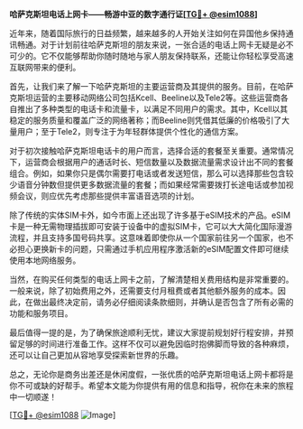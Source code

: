 **哈萨克斯坦电话上网卡——畅游中亚的数字通行证[[TG💪+ @esim1088](https://t.me/s/esim1088)]**

近年来，随着国际旅行的日益频繁，越来越多的人开始关注如何在异国他乡保持通讯畅通。对于计划前往哈萨克斯坦的朋友来说，一张合适的电话上网卡无疑是必不可少的。它不仅能够帮助你随时随地与家人朋友保持联系，还能让你轻松享受高速互联网带来的便利。

首先，让我们来了解一下哈萨克斯坦的主要运营商及其提供的服务。目前，在哈萨克斯坦运营的主要移动网络公司包括Kcell、Beeline以及Tele2等。这些运营商各自推出了多种类型的电话卡和流量卡，以满足不同用户的需求。其中，Kcell以其稳定的服务质量和覆盖广泛的网络著称；而Beeline则凭借其低廉的价格吸引了大量用户；至于Tele2，则专注于为年轻群体提供个性化的通信方案。

对于初次接触哈萨克斯坦电话卡的用户而言，选择合适的套餐至关重要。通常情况下，运营商会根据用户的通话时长、短信数量以及数据流量需求设计出不同的套餐组合。例如，如果你只是偶尔需要打电话或者发送短信，那么可以选择那些包含较少语音分钟数但提供更多数据流量的套餐；而如果经常需要拨打长途电话或参加视频会议，则应优先考虑那些提供丰富语音选项的计划。

除了传统的实体SIM卡外，如今市面上还出现了许多基于eSIM技术的产品。eSIM卡是一种无需物理插拔即可安装于设备中的虚拟SIM卡，它可以大大简化国际漫游流程，并且支持多国号码共享。这意味着即使你从一个国家前往另一个国家，也不必担心更换新卡的问题，只需通过手机应用程序激活新的eSIM配置文件即可继续使用本地网络服务。

当然，在购买任何类型的电话上网卡之前，了解清楚相关费用结构是非常重要的。一般来说，除了初始费用之外，还需要支付月租费或者其他额外服务的成本。因此，在做出最终决定前，请务必仔细阅读条款细则，并确认是否包含了所有必需的功能和服务项目。

最后值得一提的是，为了确保旅途顺利无忧，建议大家提前规划好行程安排，并预留足够的时间进行准备工作。这样不仅可以避免因临时抱佛脚而导致的各种麻烦，还可以让自己更加从容地享受探索新世界的乐趣。

总之，无论你是商务出差还是休闲度假，一张优质的哈萨克斯坦电话上网卡都将是你不可或缺的好帮手。希望本文能为你提供有用的信息和指导，祝你在未来的旅程中一切顺遂！

[[TG💪+ @esim1088](https://t.me/s/esim1088) ![Image](https://i.postimg.cc/4NQfJmqS/Snipaste-2025-05-13-00-14-12.png)]